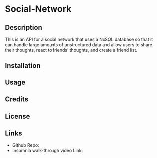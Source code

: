# Social-Network

## Description
This is an API for a social network that uses a NoSQL database so that it can handle large amounts of unstructured data and allow users to share their thoughts, react to friends’ thoughts, and create a friend list.

## Installation

## Usage

## Credits

## License

## Links
* Github Repo:
* Insomnia walk-through video Link: 